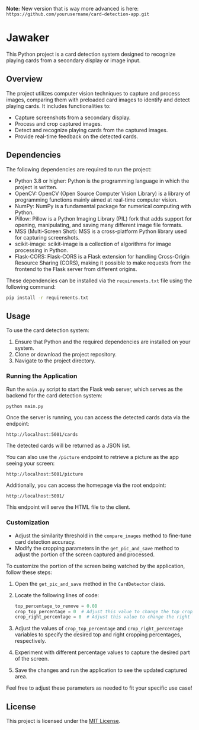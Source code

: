 **Note:** New version that is way more advanced is here:
    ```
    https://github.com/yourusername/card-detection-app.git
    ```

# Jawaker

This Python project is a card detection system designed to recognize playing cards from a secondary display or image input.

## Overview

The project utilizes computer vision techniques to capture and process images, comparing them with preloaded card images to identify and detect playing cards. It includes functionalities to:

- Capture screenshots from a secondary display.
- Process and crop captured images.
- Detect and recognize playing cards from the captured images.
- Provide real-time feedback on the detected cards.

## Dependencies

The following dependencies are required to run the project:

- Python 3.8 or higher: Python is the programming language in which the project is written.
- OpenCV: OpenCV (Open Source Computer Vision Library) is a library of programming functions mainly aimed at real-time computer vision.
- NumPy: NumPy is a fundamental package for numerical computing with Python.
- Pillow: Pillow is a Python Imaging Library (PIL) fork that adds support for opening, manipulating, and saving many different image file formats.
- MSS (Multi-Screen Shot): MSS is a cross-platform Python library used for capturing screenshots.
- scikit-image: scikit-image is a collection of algorithms for image processing in Python.
- Flask-CORS: Flask-CORS is a Flask extension for handling Cross-Origin Resource Sharing (CORS), making it possible to make requests from the frontend to the Flask server from different origins.

These dependencies can be installed via the `requirements.txt` file using the following command:


```bash
pip install -r requirements.txt
```

## Usage

To use the card detection system:

1. Ensure that Python and the required dependencies are installed on your system.
2. Clone or download the project repository.
3. Navigate to the project directory.

### Running the Application

Run the `main.py` script to start the Flask web server, which serves as the backend for the card detection system:

```bash
python main.py
```

Once the server is running, you can access the detected cards data via the endpoint:

```
http://localhost:5001/cards
```

The detected cards will be returned as a JSON list.

You can also use the `/picture` endpoint to retrieve a picture as the app seeing your screen:

```
http://localhost:5001/picture
```

Additionally, you can access the homepage via the root endpoint:
```
http://localhost:5001/
```

This endpoint will serve the HTML file to the client.


### Customization

- Adjust the similarity threshold in the `compare_images` method to fine-tune card detection accuracy.
- Modify the cropping parameters in the `get_pic_and_save` method to adjust the portion of the screen captured and processed.

To customize the portion of the screen being watched by the application, follow these steps:

1. Open the `get_pic_and_save` method in the `CardDetector` class.
2. Locate the following lines of code:

    ```python
    top_percentage_to_remove = 0.08
    crop_top_percentage = 0  # Adjust this value to change the top cropping percentage
    crop_right_percentage = 0  # Adjust this value to change the right cropping percentage
    ```

3. Adjust the values of `crop_top_percentage` and `crop_right_percentage` variables to specify the desired top and right cropping percentages, respectively.
4. Experiment with different percentage values to capture the desired part of the screen.
5. Save the changes and run the application to see the updated captured area.

Feel free to adjust these parameters as needed to fit your specific use case!

## License

This project is licensed under the [MIT License](LICENSE).
